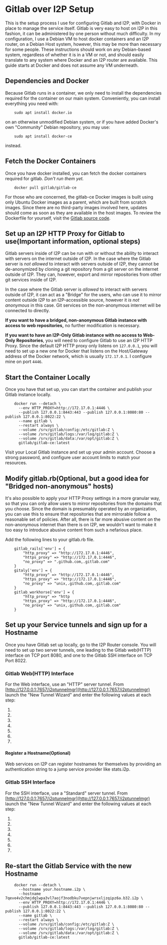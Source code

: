 Gitlab over I2P Setup
=====================

This is the setup process I use for configuring Gitlab and I2P, with Docker
in place to manage the service itself. Gitlab is very easy to host on I2P in
this fashion, it can be administered by one person without much difficulty. In
my configuration, I use a Debian VM to host docker containers and an I2P router,
on a Debian Host system, however, this may be more than necessary for some
people. These instructions should work on any Debian-based system, regardless of
whether it is in a VM or not, and should easily translate to any system where
Docker and an I2P router are available. This guide starts at Docker and does not
assume any VM underneath.

## Dependencies and Docker

Because Gitlab runs in a container, we only need to install the dependencies
required for the container on our main system. Conveniently, you can install
everything you need with:

        sudo apt install docker.io

on an otherwise unmodified Debian system, or if you have added Docker's own
"Community" Debian repository, you may use:

        sudo apt install docker-ce

instead.

## Fetch the Docker Containers

Once you have docker installed, you can fetch the docker containers required for
gitlab. *Don't run them yet.*

        docker pull gitlab/gitlab-ce

For those who are concerned, the gitlab-ce Docker images is built using only
Ubuntu Docker images as a parent, which are built from scratch images. Since
there are no third-party images involved here, updates should come as soon as
they are available in the host images. To review the Dockerfile for yourself,
visit the [Gitlab source code](https://gitlab.com/gitlab-org/omnibus-gitlab/-/blob/master/docker/Dockerfile).

## Set up an I2P HTTP Proxy for Gitlab to use(Important information, optional steps)

Gitlab servers inside of I2P can be run with or without the ability to interact
with servers on the internet outside of I2P. In the case where the Gitlab server
is *not allowed* to interact with servers outside of I2P, they cannot be
de-anonymized by cloning a git repository from a git server on the internet
outside of I2P. They can, however, export and mirror repositories from other git
services inside of I2P.

In the case where the Gitlab server is *allowed* to interact with servers
outside of I2P, it can act as a "Bridge" for the users, who can use it to mirror
content outside I2P to an I2P-accessible source, however it *is not anonymous*
in this case. Git services on the non-anonymous internet will be connected to
directly.

**If you want to have a bridged, non-anonymous Gitlab instance with access to**
**web repositories,** no further modification is necessary.

**If you want to have an I2P-Only Gitlab instance with no access to Web-Only**
**Repositories**, you will need to configure Gitlab to use an I2P HTTP Proxy.
Since the default I2P HTTP proxy only listens on ```127.0.0.1```, you will need
to set up a new one for Docker that listens on the Host/Gateway address of the
Docker network, which is usually ```172.17.0.1```. I configure mine on port
```4446```.

## Start the Container Locally

Once you have that set up, you can start the container and publish your Gitlab
instance locally.

        docker run --detach \
          --env HTTP_PROXY=http://172.17.0.1:4446 \
          --publish 127.0.0.1:8443:443 --publish 127.0.0.1:8080:80 --publish 127.0.0.1:8022:22 \
          --name gitlab \
          --restart always \
          --volume /srv/gitlab/config:/etc/gitlab:Z \
          --volume /srv/gitlab/logs:/var/log/gitlab:Z \
          --volume /srv/gitlab/data:/var/opt/gitlab:Z \
          gitlab/gitlab-ce:latest

Visit your Local Gitlab instance and set up your admin account. Choose a strong
password, and configure user account limits to match your resources.

## Modify gitlab.rb(Optional, but a good idea for "Bridged non-anonymous" hosts)

It's also possible to apply your HTTP Proxy settings in a more granular way, so
that you can only allow users to mirror repositories from the domains that you
choose. Since the domain is presumably operated by an organization, you can use
this to ensure that repositories that are mirrorable follow a reasonable set of
policies. After all, there is far more abusive content on the non-anonymous
internet than there is on I2P, we wouldn't want to make it too easy to introduce
abusive content from such a nefarious place.

Add the following lines to your gitlab.rb file.

        gitlab_rails['env'] = {
            "http_proxy" => "http://172.17.0.1:4446",
            "https_proxy" => "http://172.17.0.1:4446",
            "no_proxy" => ".github.com,.gitlab.com"
        }
        gitaly['env'] = {
            "http_proxy" => "http://172.17.0.1:4446",
            "https_proxy" => "http://172.17.0.1:4446",
            "no_proxy" => "unix,.github.com,.gitlab.com"
        }
        gitlab_workhorse['env'] = {
            "http_proxy" => "http
            "https_proxy" => "http://172.17.0.1:4446",
            "no_proxy" => "unix,.github.com,.gitlab.com"
        }

## Set up your Service tunnels and sign up for a Hostname

Once you have Gitlab set up locally, go to the I2P Router console. You will need
to set up two server tunnels, one leading to the Gitlab web(HTTP) interface on
TCP port 8080, and one to the Gitlab SSH interface on TCP Port 8022.

### Gitlab Web(HTTP) Interface

For the Web interface, use an "HTTP" server tunnel. From [http://127.0.0.1:7657/i2ptunnelmgr](http://127.0.0.1:7657/i2ptunnelmgr)
launch the "New Tunnel Wizard" and enter the following values at each step:

 1.
 2.
 3.
 4.
 5.
 6.
 7.

#### Register a Hostname(Optional)

Web services on I2P can register hostnames for themselves by providing an
authentication string to a jump service provider like stats.i2p.

### Gitlab SSH Interface

For the SSH interface, use a "Standard" server tunnel. From [http://127.0.0.1:7657/i2ptunnelmgr](http://127.0.0.1:7657/i2ptunnelmgr)
launch the "New Tunnel Wizard" and enter the following values at each step:

 1.
 2.
 3.
 4.
 5.
 6.
 7.

## Re-start the Gitlab Service with the new Hostname



        docker run --detach \
          --hostname your.hostname.i2p \
          --hostname 7qeve4v2chmjdqlwpa3vl7aojf3nodbku7vepnjwrsxljzqipz6a.b32.i2p \
          --env HTTP_PROXY=http://172.17.0.1:4446 \
          --publish 127.0.0.1:8443:443 --publish 127.0.0.1:8080:80 --publish 127.0.0.1:8022:22 \
          --name gitlab \
          --restart always \
          --volume /srv/gitlab/config:/etc/gitlab:Z \
          --volume /srv/gitlab/logs:/var/log/gitlab:Z \
          --volume /srv/gitlab/data:/var/opt/gitlab:Z \
          gitlab/gitlab-ce:latest

